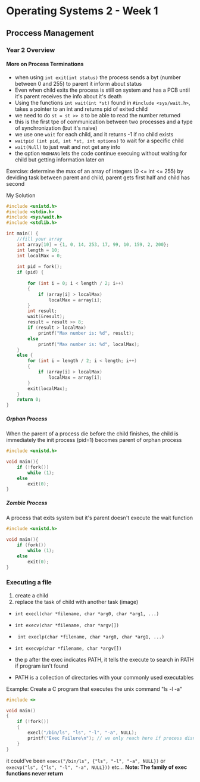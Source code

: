 # Operating Systems 2 - Week 1

## Proccess Management

### Year 2 Overview

#### More on Process Terminations

- when using `int exit(int status)` the process sends a byt (number between 0 and 255) to parent it inform about status
- Even when child exits the process is still on system and has a PCB until it's parent receives the info about it's death
- Using the functions `int wait(int *st)` found in `#include <sys/wait.h>`, takes a pointer to an int and returns pid of exited child
- we need to do `st = st >> 8` to be able to read the number returned
- this is the first tpe of communication between two processes and a type of synchronization (but it's naive)
- we use one `wait` for each child, and it returns -1 if no child exists
- `waitpid (int pid, int *st, int options)` to wait for a specific child
- `wait(Null)` to just wait and not get any info
- the option `WNOHANG` lets the code continue execuing without waiting for child but getting information later on

Exercise: determine the max of an array of integers (0 <= int <= 255) by deviding task between parent and child, parent gets first half and child has second

My Solution

``` C
#include <unistd.h>
#include <stdio.h>
#include <sys/wait.h>
#include <stdlib.h>

int main() {
    //fill your array
    int array[10] = {1, 0, 14, 253, 17, 99, 10, 159, 2, 200};
    int length = 10;
    int localMax = 0;
    
    int pid = fork();
    if (pid) {
        
        for (int i = 0; i < length / 2; i++)
        {
            if (array[i] > localMax)
                localMax = array[i];
        }
        int result;
        wait(&result);
        result = result >> 8;
        if (result > localMax)
            printf("Max number is: %d", result);
        else
            printf("Max number is: %d", localMax);
    }
    else {
        for (int i = length / 2; i < length; i++)
        {
            if (array[i] > localMax)
                localMax = array[i];
        }
        exit(localMax);
    }
    return 0;
}
```

##### Orphan Process

When the parent of a process die  before the child finishes, the child is immediately the init process (pid=1) becomes parent of orphan process

``` C
#include <unistd.h>

void main(){
	if (!fork())
		while (1);
	else
		exit(0);
}
```

##### Zombie Process

A process that exits system but it's parent doesn't execute the wait function

``` C
#include <unistd.h>

void main(){
	if (fork())
		while (1);
	else
		exit(0);
}
```

### Executing a file

1. create a child
2. replace the task of child with another task (image)

- `int execl(char *filename, char *arg0, char *arg1, ...)`
- `int execv(char *filename, char *argv[])`
- ` int execlp(char *filename, char *arg0, char *arg1, ...)`
- `int execvp(char *filename, char *argv[])`

- the p after the exec indicates PATH, it tells the execute to search in PATH if program isn't found
- PATH is a collection of directories with your commonly used executables

Example: Create a C program that executes the unix command "ls -l -a"

``` C
#include <>

void main()
{
	if (!fork())
	{
		execl("/bin/ls", "ls", "-l", "-a", NULL);
		printf("Exec Failure\n"); // we only reach here if process disn't exit in execl so it's a failure
	}
}
```
it could've been `execv("/bin/ls", {"ls", "-l", "-a", NULL})` or `execvp("ls", {"ls", "-l", "-a", NULL}))` etc...
**Note: The family of exec functions never return**
